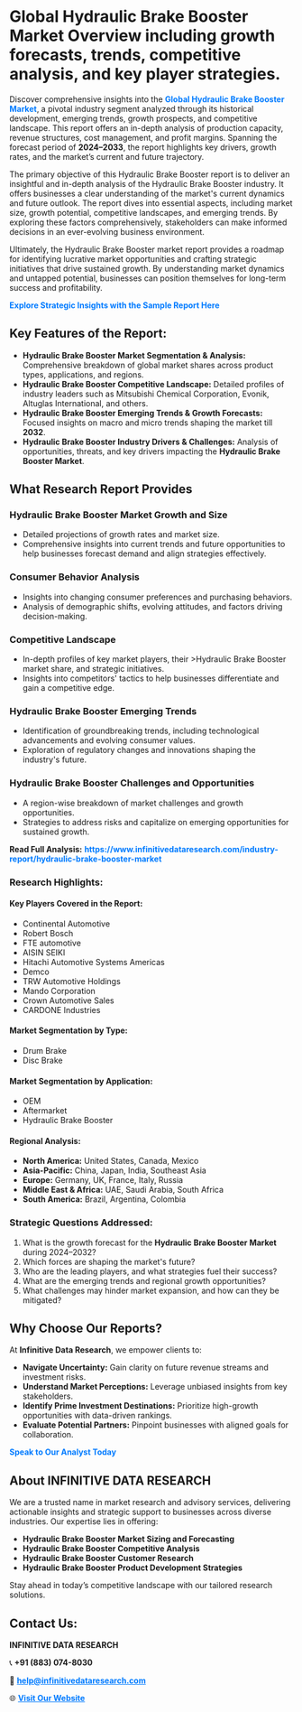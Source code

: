 <h1>Global Hydraulic Brake Booster Market Overview including growth forecasts, trends, competitive analysis, and key player strategies.</h1>
<p>
Discover comprehensive insights into the 
<a href="https://www.infinitivedataresearch.com/industry-report/hydraulic-brake-booster-market" rel="dofollow" style="color: #007BFF; text-decoration: none;"><strong>Global Hydraulic Brake Booster Market</strong></a>, a pivotal industry segment analyzed through its historical development, emerging trends, growth prospects, and competitive landscape. This report offers an in-depth analysis of production capacity, revenue structures, cost management, and profit margins. Spanning the forecast period of <strong>2024–2033</strong>, the report highlights key drivers, growth rates, and the market’s current and future trajectory.
</p>
<p>
The primary objective of this Hydraulic Brake Booster report is to deliver an insightful and in-depth analysis of the Hydraulic Brake Booster industry. It offers businesses a clear understanding of the market's current dynamics and future outlook. The report dives into essential aspects, including market size, growth potential, competitive landscapes, and emerging trends. By exploring these factors comprehensively, stakeholders can make informed decisions in an ever-evolving business environment.
</p>
<p>
Ultimately, the Hydraulic Brake Booster market report provides a roadmap for identifying lucrative market opportunities and crafting strategic initiatives that drive sustained growth. By understanding market dynamics and untapped potential, businesses can position themselves for long-term success and profitability.
</p>
<p>
<a href="https://www.infinitivedataresearch.com/request-sample/reportId=112611" style="color: #007BFF; text-decoration: none;"><strong>Explore Strategic Insights with the Sample Report Here</strong></a>
</p>

<h2>Key Features of the Report:</h2>
<ul>
<li><strong>Hydraulic Brake Booster Market Segmentation & Analysis:</strong> Comprehensive breakdown of global market shares across product types, applications, and regions.</li>
<li><strong>Hydraulic Brake Booster Competitive Landscape:</strong> Detailed profiles of industry leaders such as Mitsubishi Chemical Corporation, Evonik, Altuglas International, and others.</li>
<li><strong>Hydraulic Brake Booster Emerging Trends & Growth Forecasts:</strong> Focused insights on macro and micro trends shaping the market till <strong>2032</strong>.</li>
<li><strong>Hydraulic Brake Booster Industry Drivers & Challenges:</strong> Analysis of opportunities, threats, and key drivers impacting the <strong>Hydraulic Brake Booster Market</strong>.</li>
</ul>

<h2>What Research Report Provides</h2>
<h3>Hydraulic Brake Booster Market Growth and Size</h3>
<ul>
<li>Detailed projections of growth rates and market size.</li>
<li>Comprehensive insights into current trends and future opportunities to help businesses forecast demand and align strategies effectively.</li>
</ul>

<h3>Consumer Behavior Analysis</h3>
<ul>
<li>Insights into changing consumer preferences and purchasing behaviors.</li>
<li>Analysis of demographic shifts, evolving attitudes, and factors driving decision-making.</li>
</ul>

<h3>Competitive Landscape</h3>
<ul>
<li>In-depth profiles of key market players, their >Hydraulic Brake Booster market share, and strategic initiatives.</li>
<li>Insights into competitors' tactics to help businesses differentiate and gain a competitive edge.</li>
</ul>

<h3>Hydraulic Brake Booster Emerging Trends</h3>
<ul>
<li>Identification of groundbreaking trends, including technological advancements and evolving consumer values.</li>
<li>Exploration of regulatory changes and innovations shaping the industry's future.</li>
</ul>

<h3>Hydraulic Brake Booster Challenges and Opportunities</h3>
<ul>
<li>A region-wise breakdown of market challenges and growth opportunities.</li>
<li>Strategies to address risks and capitalize on emerging opportunities for sustained growth.</li>
</ul>
<p><strong>Read Full Analysis:</strong> <a href="https://www.infinitivedataresearch.com/industry-report/hydraulic-brake-booster-market" rel="dofollow" style="color: #007BFF; text-decoration: none;"><strong>https://www.infinitivedataresearch.com/industry-report/hydraulic-brake-booster-market</strong></a></p>
<h3>Research Highlights:</h3>
<h4>Key Players Covered in the Report:</h4>
<ul><li>Continental Automotive</li><li>Robert Bosch</li><li>FTE automotive</li><li>AISIN SEIKI</li><li>Hitachi Automotive Systems Americas</li><li>Demco</li><li>TRW Automotive Holdings</li><li>Mando Corporation</li><li>Crown Automotive Sales</li><li>CARDONE Industries</li></ul>
<h4>Market Segmentation by Type:</h4>
<ul><li>Drum Brake</li><li>Disc Brake</li></ul>
<h4>Market Segmentation by Application:</h4>
<ul><li>OEM</li><li>Aftermarket</li><li>Hydraulic Brake Booster</li></ul>

<h4>Regional Analysis:</h4>
<ul>
<li><strong>North America:</strong> United States, Canada, Mexico</li>
<li><strong>Asia-Pacific:</strong> China, Japan, India, Southeast Asia</li>
<li><strong>Europe:</strong> Germany, UK, France, Italy, Russia</li>
<li><strong>Middle East & Africa:</strong> UAE, Saudi Arabia, South Africa</li>
<li><strong>South America:</strong> Brazil, Argentina, Colombia</li>
</ul>

<h3>Strategic Questions Addressed:</h3>
<ol>
<li>What is the growth forecast for the <strong>Hydraulic Brake Booster Market</strong> during 2024–2032?</li>
<li>Which forces are shaping the market's future?</li>
<li>Who are the leading players, and what strategies fuel their success?</li>
<li>What are the emerging trends and regional growth opportunities?</li>
<li>What challenges may hinder market expansion, and how can they be mitigated?</li>
</ol>

<h2>Why Choose Our Reports?</h2>
<p>At <strong>Infinitive Data Research</strong>, we empower clients to:</p>
<ul>
<li><strong>Navigate Uncertainty:</strong> Gain clarity on future revenue streams and investment risks.</li>
<li><strong>Understand Market Perceptions:</strong> Leverage unbiased insights from key stakeholders.</li>
<li><strong>Identify Prime Investment Destinations:</strong> Prioritize high-growth opportunities with data-driven rankings.</li>
<li><strong>Evaluate Potential Partners:</strong> Pinpoint businesses with aligned goals for collaboration.</li>
</ul>
<p><a href="https://www.infinitivedataresearch.com/industry-report/hydraulic-brake-booster-market" rel="dofollow" style="color: #007BFF; text-decoration: none;"><strong>Speak to Our Analyst Today</strong></a></p>

<h2>About INFINITIVE DATA RESEARCH</h2>
<p>We are a trusted name in market research and advisory services, delivering actionable insights and strategic support to businesses across diverse industries. Our expertise lies in offering:</p>
<ul>
<li><strong>Hydraulic Brake Booster Market Sizing and Forecasting</strong></li>
<li><strong>Hydraulic Brake Booster Competitive Analysis</strong></li>
<li><strong>Hydraulic Brake Booster Customer Research</strong></li>
<li><strong>Hydraulic Brake Booster Product Development Strategies</strong></li>
</ul>
<p>Stay ahead in today’s competitive landscape with our tailored research solutions.</p>

<h2>Contact Us:</h2>
<p><strong>INFINITIVE DATA RESEARCH</strong></p>
<p>📞 <strong>+91 (883) 074-8030</strong></p>
<p>📧 <strong><a href="mailto:help@infinitivedataresearch.com" style="color: #007BFF;">help@infinitivedataresearch.com</a></strong></p>
<p>🌐 <strong><a href="https://www.infinitivedataresearch.com" rel="dofollow" style="color: #007BFF;">Visit Our Website</a></strong></p>